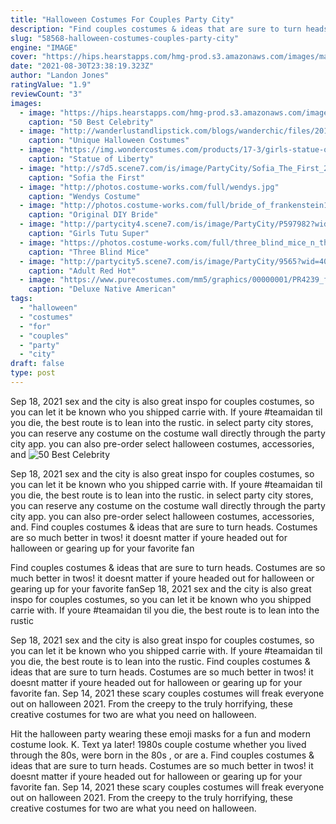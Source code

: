 ```yaml
---
title: "Halloween Costumes For Couples Party City"
description: "Find couples costumes & ideas that are sure to turn heads. Costumes are so much better in twos! it doesnt matter if youre headed out for halloween or gearing up for your favorite fan"
slug: "58568-halloween-costumes-couples-party-city"
engine: "IMAGE"
cover: "https://hips.hearstapps.com/hmg-prod.s3.amazonaws.com/images/mark-birnbaum-and-tori-praver-attend-casamigos-halloween-news-photo-1054547046-1562014538.jpg?crop=1xw:1xh;center,top&resize=480:*"
date: "2021-08-30T23:38:19.323Z"
author: "Landon Jones"
ratingValue: "1.9"
reviewCount: "3"
images:
  - image: "https://hips.hearstapps.com/hmg-prod.s3.amazonaws.com/images/mark-birnbaum-and-tori-praver-attend-casamigos-halloween-news-photo-1054547046-1562014538.jpg?crop=1xw:1xh;center,top&resize=480:*"
    caption: "50 Best Celebrity"
  - image: "http://wanderlustandlipstick.com/blogs/wanderchic/files/2013/10/bob-ross-costume.jpg"
    caption: "Unique Halloween Costumes"
  - image: "https://img.wondercostumes.com/products/17-3/girls-statue-of-liberty-costume.jpg"
    caption: "Statue of Liberty"
  - image: "http://s7d5.scene7.com/is/image/PartyCity/Sofia_The_First_2014_0920_V2?$guide_feature_img$"
    caption: "Sofia the First"
  - image: "http://photos.costume-works.com/full/wendys.jpg"
    caption: "Wendys Costume"
  - image: "http://photos.costume-works.com/full/bride_of_frankenstein10.jpg"
    caption: "Original DIY Bride"
  - image: "http://partycity4.scene7.com/is/image/PartyCity/P597982?wid=400"
    caption: "Girls Tutu Super"
  - image: "https://photos.costume-works.com/full/three_blind_mice_n_their_cheese.jpg"
    caption: "Three Blind Mice"
  - image: "http://partycity5.scene7.com/is/image/PartyCity/9565?wid=400"
    caption: "Adult Red Hot"
  - image: "https://www.purecostumes.com/mm5/graphics/00000001/PR4239_full_1.jpg"
    caption: "Deluxe Native American"
tags:
  - "halloween"
  - "costumes"
  - "for"
  - "couples"
  - "party"
  - "city"
draft: false
type: post
---
```


Sep 18, 2021 sex and the city is also great inspo for couples costumes, so you can let it be known who you shipped carrie with. If youre #teamaidan til you die, the best route is to lean into the rustic. in select party city stores, you can reserve any costume on the costume wall directly through the party city app.  you can also pre-order select halloween costumes, accessories, and
![50 Best Celebrity](https://hips.hearstapps.com/hmg-prod.s3.amazonaws.com/images/mark-birnbaum-and-tori-praver-attend-casamigos-halloween-news-photo-1054547046-1562014538.jpg?crop=1xw:1xh;center,top&resize=480:* "50 Best Celebrity")

Sep 18, 2021 sex and the city is also great inspo for couples costumes, so you can let it be known who you shipped carrie with. If youre #teamaidan til you die, the best route is to lean into the rustic. in select party city stores, you can reserve any costume on the costume wall directly through the party city app.  you can also pre-order select halloween costumes, accessories, and. Find couples costumes &amp; ideas that are sure to turn heads. Costumes are so much better in twos! it doesnt matter if youre headed out for halloween or gearing up for your favorite fan
<!--inArticleAds-->

<!--galleryOne-->

Find couples costumes & ideas that are sure to turn heads. Costumes are so much better in twos! it doesnt matter if youre headed out for halloween or gearing up for your favorite fanSep 18, 2021 sex and the city is also great inspo for couples costumes, so you can let it be known who you shipped carrie with. If youre #teamaidan til you die, the best route is to lean into the rustic
<!--inArticleAds-->

<!--galleryTwo-->

Sep 18, 2021 sex and the city is also great inspo for couples costumes, so you can let it be known who you shipped carrie with. If youre #teamaidan til you die, the best route is to lean into the rustic. Find couples costumes & ideas that are sure to turn heads. Costumes are so much better in twos! it doesnt matter if youre headed out for halloween or gearing up for your favorite fan. Sep 14, 2021 these scary couples costumes will freak everyone out on halloween 2021. From the creepy to the truly horrifying, these creative costumes for two are what you need on halloween.
<!--galleryThree-->

Hit the halloween party wearing these emoji masks for a fun and modern costume look. K. Text ya later! 1980s couple costume whether you lived through the 80s, were born in the 80s , or are a. Find couples costumes & ideas that are sure to turn heads. Costumes are so much better in twos! it doesnt matter if youre headed out for halloween or gearing up for your favorite fan. Sep 14, 2021 these scary couples costumes will freak everyone out on halloween 2021. From the creepy to the truly horrifying, these creative costumes for two are what you need on halloween.
